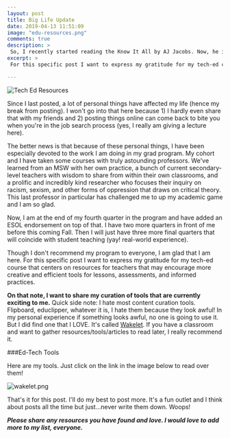 ```yaml
---
layout: post
title: Big Life Update
date: 2019-04-13 11:51:09
image: "edu-resources.png"
comments: true
description: >
 So, I recently started reading the Know It All by AJ Jacobs. Now, he is the first installment of my own know it all segment, haha.
excerpt: >
 For this specific post I want to express my gratitude for my tech-ed course that centers on resources for teachers that may encourage more creative and efficient tools for lessons, assessments, and informed practices. 

---
```


![Tech Ed Resources](/katalog/assets/edu-resources.png)

Since I last posted, a lot of personal things have affected my life (hence my break from posting). I won't go into that here because 1) I hardly even share that with my friends and 2) posting things online can come back to bite you when you're in the job search process (yes, I really am giving a lecture here).

The better news is that because of these personal things, I have been especially devoted to the work I am doing in my grad program. My cohort and I have taken some courses with truly astounding professors. We've learned from an MSW with her own practice, a bunch of current secondary-level teachers with wisdom to share from within their own classrooms, and a prolific and incredibly kind researcher who focuses their inquiry on racism, sexism, and other forms of oppression that draws on critical theory. This last professor in particular has challenged me to up my academic game and I am so glad.

Now, I am at the end of my fourth quarter in the program and have added an ESOL endorsement on top of that. I have two more quarters in front of me before this coming Fall. Then I will just have three more final quarters that will coincide with student teaching (yay! real-world experience).

Though I don't recommend my program to everyone, I am glad that I am here. For this specific post I want to express my gratitude for my tech-ed course that centers on resources for teachers that may encourage more creative and efficient tools for lessons, assessments, and informed practices.

**On that note, I want to share my curation of tools that are currently exciting to me.** Quick side note: I hate most content curation tools. Flipboard, educlipper, whatever it is, I hate them because they look awful! In my personal experience if something looks awful, no one is going to use it. But I did find one that I LOVE. It's called [Wakelet](https://wakelet.com). If you have a classroom and want to gather resources/tools/articles to read later, I really recommend it.

###Ed-Tech Tools

Here are my tools. Just click on the link in the image below to read over them!

![wakelet.png](http://wke.lt/w/s/XGNQv)

That's it for this post. I'll do my best to post more. It's a fun outlet and I think about posts all the time but just...never write them down. Woops!

***Please share any resources you have found and love. I would love to add more to my list, everyone.***
